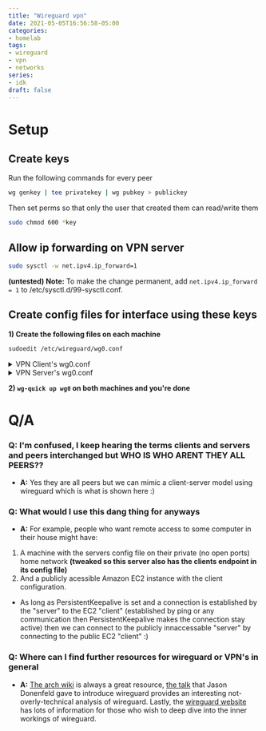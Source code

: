 ```yaml
---
title: "Wireguard vpn"
date: 2021-05-05T16:56:58-05:00
categories:
- homelab
tags:
- wireguard
- vpn
- networks
series:
- idk
draft: false
---
```

[//]: # ( {{< series "idk" >}} )

# Setup

## Create keys
Run the following commands for every peer
```bash
wg genkey | tee privatekey | wg pubkey > publickey
```
Then set perms so that only the user that created them can read/write them
```bash
sudo chmod 600 *key
```

## Allow ip forwarding on VPN server
```bash
sudo sysctl -w net.ipv4.ip_forward=1
```
**(untested) Note:** To make the change permanent, add `net.ipv4.ip_forward = 1` to /etc/sysctl.d/99-sysctl.conf.


## Create config files for interface using these keys

**1) Create the following files on each machine**
```bash
sudoedit /etc/wireguard/wg0.conf
```

<details>
  <summary>VPN Client's wg0.conf</summary>
<p>
  
```
[Interface]
# The IP address that this client will have on the WireGuard network.
# Note the /32 means this client can only have one address within the tunnel
# Whereas the server has a /24 since it can use any 
Address = 10.101.0.2/32

# The private key you generated for the client previously.
PrivateKey = :)


[Peer]
# VPN Server's public key.
PublicKey = public !

# The WireGuard server to connect to.
# Note: this address must be reachable on the client's network
Endpoint = 192.168.0.20:51821

# The subnets this WireGuard VPN is in control of.
# Implication ==> this client's (client who has this file) ping's to these subnets will go through this peer's endpoint instead of another gateway
# Implication ==> This client   (meaning ^) can access these subnet's if this wireguard vpn server can access them !
AllowedIPs = 10.101.0.0/24, 10.0.50.0/24

# Ensures that your home router does not kill the tunnel, by sending a ping
# every 25 seconds.
PersistentKeepalive = 25
```

</p>
</details>

<details>
  <summary>VPN Server's wg0.conf </summary>
<p>
  
```
[Interface]
# Configuration for the server
# Set the IP subnet that will be used for the WireGuard network.
Address = 10.101.0.1/24

# The port that will be used to listen to connections. 51820 is the default.
ListenPort = 51821

# The output of `wg genkey` for the server.
PrivateKey = :)


# FROM: https://wiki.archlinux.org/index.php/WireGuard#Server
# Apperently (from ^^) if the server is behind a router and receives traffic via NAT, these iptables rules are not needed
PostUp = iptables -A FORWARD -i %i -j ACCEPT; iptables -A FORWARD -o %i -j ACCEPT; iptables -t nat -A POSTROUTING -o CHANGE_ME:eth0.50 -j MASQUERADE
PostDown = iptables -D FORWARD -i %i -j ACCEPT; iptables -D FORWARD -o %i -j ACCEPT; iptable s -t nat -D POSTROUTING -o CHANGE_ME:eth0.50 -j MASQUERADE



[Peer]

# Connecting client's public key
PublicKey = public !

# The IP address that this peer has WITHIN the tunnel
AllowedIPs = 10.101.0.2/32

# Ensures that your home router does not kill the tunnel, by sending a ping every 25 seconds.
PersistentKeepalive = 25
```

</p>
</details>

**2) `wg-quick up wg0` on both machines and you're done**

# Q/A
[//]: # ( **Q: I'm confused, I keep hearing the terms clients and servers and peers interchanged but WHO IS WHO ARENT THEY ALL PEERS??** )
### Q: I'm confused, I keep hearing the terms clients and servers and peers interchanged but WHO IS WHO ARENT THEY ALL PEERS??
- **A:** Yes they are all peers but we can mimic a client-server model using wireguard which is what is shown here :)

### Q: What would I use this dang thing for anyways
- **A:** For example, people who want remote access to some computer in their house might have:
1) A machine with the servers config file on their private (no open ports) home network **(tweaked so this server also has the clients endpoint in its config file)**
2) And a publicly acessible Amazon EC2 instance with the client configuration.
- As long as PersistentKeepalive is set and a connection is established by the "server" to the EC2 "client" (established by ping or any communication then PersistentKeepalive makes the connection stay active) then we can connect to the publicly innaccessable "server" by connecting to the public EC2 "client" :)

### Q: Where can I find further resources for wireguard or VPN's in general
- **A:** [The arch wiki](https://wiki.archlinux.org/title/WireGuard#Specific_use-case:_VPN_server) is always a great resource, [the talk](https://www.youtube.com/watch?v=88GyLoZbDNw&t=523s) that Jason Donenfeld gave to introduce wireguard provides an interesting not-overly-technical analysis of wireguard. Lastly, the [wireguard website](https://www.wireguard.com/#conceptual-overview) has lots of information for those who wish to deep dive into the inner workings of wireguard.
